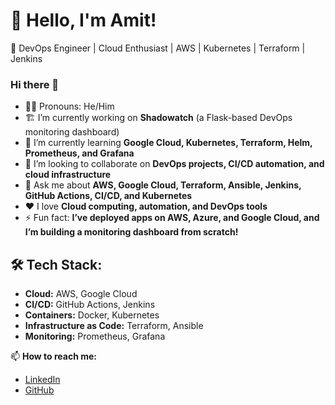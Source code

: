 # 👋 Hello, I'm Amit!

🚀 DevOps Engineer | Cloud Enthusiast | AWS | Kubernetes | Terraform | Jenkins

### Hi there 👋  

- 🧑‍🚀 Pronouns: He/Him  
- 🏗️ I’m currently working on **Shadowatch** (a Flask-based DevOps monitoring dashboard)  
- 🌱 I’m currently learning **Google Cloud, Kubernetes, Terraform, Helm, Prometheus, and Grafana**  
- 🤝 I’m looking to collaborate on **DevOps projects, CI/CD automation, and cloud infrastructure**  
- 💬 Ask me about **AWS, Google Cloud, Terraform, Ansible, Jenkins, GitHub Actions, CI/CD, and Kubernetes**  
- ❤️ I love **Cloud computing, automation, and DevOps tools**  
- ⚡ Fun fact: **I’ve deployed apps on AWS, Azure, and Google Cloud, and I’m building a monitoring dashboard from scratch!**  

## 🛠 Tech Stack:
- **Cloud:** AWS, Google Cloud
- **CI/CD:** GitHub Actions, Jenkins
- **Containers:** Docker, Kubernetes
- **Infrastructure as Code:** Terraform, Ansible
- **Monitoring:** Prometheus, Grafana

📫 **How to reach me:**
- [LinkedIn](https://www.linkedin.com/in/amit-levy-603578323/)
- [GitHub](https://github.com/Am1t-levy?tab=repositories)
